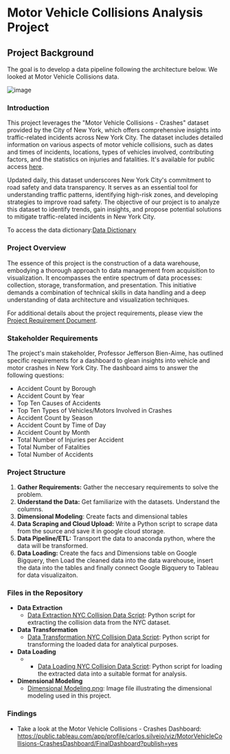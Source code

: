 # Motor Vehicle Collisions Analysis Project

## Project Background

The goal is to develop a data pipeline following the architecture below. We looked at Motor Vehicle Collisions data.

![image](https://github.com/Drummer05/Motor-Vehicle-Collisions---Crashes/assets/144565034/4acaa491-2801-4eb1-9853-aa4b34c7d469)

### Introduction
This project leverages the "Motor Vehicle Collisions - Crashes" dataset provided by the City of New York, which offers comprehensive insights into traffic-related incidents across New York City. The dataset includes detailed information on various aspects of motor vehicle collisions, such as dates and times of incidents, locations, types of vehicles involved, contributing factors, and the statistics on injuries and fatalities. It's available for public access [here](https://data.cityofnewyork.us/Public-Safety/Motor-Vehicle-Collisions-Crashes/h9gi-nx95).

Updated daily, this dataset underscores New York City's commitment to road safety and data transparency. It serves as an essential tool for understanding traffic patterns, identifying high-risk zones, and developing strategies to improve road safety. The objective of our project is to analyze this dataset to identify trends, gain insights, and propose potential solutions to mitigate traffic-related incidents in New York City.

To access the data dictionary:[Data Dictionary](https://docs.google.com/spreadsheets/d/1wpSyFV4l6buYbJLw9VdQ2wDpVaEHRzUmPSIdX4RFfrE/edit#gid=0)

### Project Overview
The essence of this project is the construction of a data warehouse, embodying a thorough approach to data management from acquisition to visualization. It encompasses the entire spectrum of data processes: collection, storage, transformation, and presentation. This initiative demands a combination of technical skills in data handling and a deep understanding of data architecture and visualization techniques.

For additional details about the project requirements, please view the [Project Requirement Document](https://docs.google.com/document/d/1_kOnDBnnz1eypVWkyvQCl2P9orBKbbJV1yRB0RdKzTI/edit).

### Stakeholder Requirements
The project's main stakeholder, Professor Jefferson Bien-Aime, has outlined specific requirements for a dashboard to glean insights into vehicle and motor crashes in New York City. The dashboard aims to answer the following questions:

- Accident Count by Borough
- Accident Count by Year
- Top Ten Causes of Accidents
- Top Ten Types of Vehicles/Motors Involved in Crashes
- Accident Count by Season
- Accident Count by Time of Day
- Accident Count by Month
- Total Number of Injuries per Accident
- Total Number of Fatalities
- Total Number of Accidents

### Project Structure

1. **Gather Requirements:** Gather the neccesary requirements to solve the problem.
2. **Understand the Data:** Get familiarize with the datasets. Understand the columns.
3. **Dimensional Modeling**: Create facts and dimensional tables
4. **Data Scraping and Cloud Upload:** Write a Python script to scrape data from the source and save it in google cloud storage.
5. **Data Pipeline/ETL:** Transport the data to anaconda python, where the data will be transformed.
6. **Data Loading:** Create the facs and Dimensions table on Google Bigquery, then Load the cleaned data into the data warehouse, insert the data into the tables and finally connect Google Bigquery to Tableau for data visualizaiton.

### Files in the Repository
- **Data Extraction**
  - [Data Extraction NYC Collision Data Script](./Data%20Extraction%20NYC_Collision_data%20(1).py): Python script for extracting the collision data from the NYC dataset.
- **Data Transformation**
  - [Data Transformation NYC Collision Data Script](./Data%20Transformation%20NYC_Collision_data%20(1).py): Python script for transforming the loaded data for analytical purposes.
- **Data Loading**
  - - [Data Loading NYC Collision Data Script](./Data%20Loading%20NYC_Collision_data.py): Python script for loading the extracted data into a suitable format for analysis.
- **Dimensional Modeling**
  - [Dimensional Modeling.png](./Dimensional%20Modeling.png): Image file illustrating the dimensional modeling used in this project.
 
### Findings
- Take a look at the Motor Vehicle Collisions - Crashes Dashboard: https://public.tableau.com/app/profile/carlos.silveio/viz/MotorVehicleCollisions-CrashesDashboard/FinalDashboard?publish=yes
